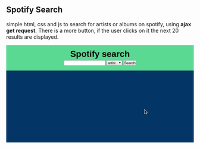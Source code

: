 ## Spotify Search

simple html, css and js to search for artists or albums on spotify, using **ajax get request**.
There is a more button, if the user clicks on it the next 20 results are displayed.

![](./screenshots/spotify_search.gif "spotify search")
